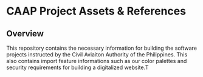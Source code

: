 # CAAP Project Assets & References

## Overview
This repository contains the necessary information for building the software projects instructed by the Civil Aviaiton Authority of the Philippines. This also contains import feature informations such as our color palettes and security requirements for building a digitalized website.T